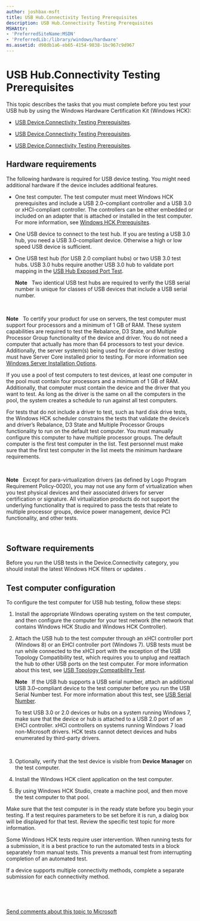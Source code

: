 ```yaml
---
author: joshbax-msft
title: USB Hub.Connectivity Testing Prerequisites
description: USB Hub.Connectivity Testing Prerequisites
MSHAttr:
- 'PreferredSiteName:MSDN'
- 'PreferredLib:/library/windows/hardware'
ms.assetid: d98db1a6-eb65-4154-9838-1bc967c9d967
---
```


# USB Hub.Connectivity Testing Prerequisites


This topic describes the tasks that you must complete before you test your USB hub by using the Windows Hardware Certification Kit (Windows HCK):

-   [USB Device.Connectivity Testing Prerequisites](usb-deviceconnectivity-testing-prerequisites.md#bkmk-hardwarerequirements).

-   [USB Device.Connectivity Testing Prerequisites](usb-deviceconnectivity-testing-prerequisites.md#bkmk-softwarerequirements).

-   [USB Device.Connectivity Testing Prerequisites](usb-deviceconnectivity-testing-prerequisites.md#bkmk-configuringtestcomputer).

## <a href="" id="bkmk-hardwarerequirements"></a>Hardware requirements


The following hardware is required for USB device testing. You might need additional hardware if the device includes additional features.

-   One test computer. The test computer must meet Windows HCK prerequisites and include a USB 2.0–compliant controller and a USB 3.0 or xHCI-compliant controller. The controllers can be either embedded or included on an adapter that is attached or installed in the test computer. For more information, see [Windows HCK Prerequisites](windows-hck-prerequisites.md).

-   One USB device to connect to the test hub. If you are testing a USB 3.0 hub, you need a USB 3.0-compliant device. Otherwise a high or low speed USB device is sufficient.

-   One USB test hub (for USB 2.0 compliant hubs) or two USB 3.0 test hubs. USB 3.0 hubs require another USB 3.0 hub to validate port mapping in the [USB Hub Exposed Port Test](usb-hub-exposed-port-testd430cfdb-c584-4183-baa9-630cf8ebd000.md).

    **Note**  
    Two identical USB test hubs are required to verify the USB serial number is unique for classes of USB devices that include a USB serial number.

     

**Note**  
To certify your product for use on servers, the test computer must support four processors and a minimum of 1 GB of RAM. These system capabilities are required to test the Rebalance, D3 State, and Multiple Processor Group functionality of the device and driver. You do not need a computer that actually has more than 64 processors to test your device. Additionally, the server system(s) being used for device or driver testing must have Server Core installed prior to testing. For more information see [Windows Server Installation Options](http://go.microsoft.com/fwlink/p/?LinkID=251454).

If you use a pool of test computers to test devices, at least one computer in the pool must contain four processors and a minimum of 1 GB of RAM. Additionally, that computer must contain the device and the driver that you want to test. As long as the driver is the same on all the computers in the pool, the system creates a schedule to run against all test computers.

For tests that do not include a driver to test, such as hard disk drive tests, the Windows HCK scheduler constrains the tests that validate the device’s and driver’s Rebalance, D3 State and Multiple Processor Groups functionality to run on the default test computer. You must manually configure this computer to have multiple processor groups. The default computer is the first test computer in the list. Test personnel must make sure that the first test computer in the list meets the minimum hardware requirements.

 

**Note**  
Except for para-virtualization drivers (as defined by Logo Program Requirement Policy-0020), you may not use any form of virtualization when you test physical devices and their associated drivers for server certification or signature. All virtualization products do not support the underlying functionality that is required to pass the tests that relate to multiple processor groups, device power management, device PCI functionality, and other tests.

 

## <a href="" id="bkmk-softwarerequirements"></a>Software requirements


Before you run the USB tests in the Device.Connectivity category, you should install the latest Windows HCK filters or updates .

## <a href="" id="bkmk-configuringtestcomputer"></a>Test computer configuration


To configure the test computer for USB hub testing, follow these steps:

1.  Install the appropriate Windows operating system on the test computer, and then configure the computer for your test network (the network that contains Windows HCK Studio and Windows HCK Controller).

2.  Attach the USB hub to the test computer through an xHCI controller port (Windows 8) or an EHCI controller port (Windows 7). USB tests must be run while connected to the xHCI port with the exception of the USB Topology Compatibility test, which requires you to unplug and reattach the hub to other USB ports on the test computer. For more information about this test, see [USB Topology Compatibility Test](usb-topology-compatibility-test7d2f59d5-80df-4d47-b93b-99008bc95150.md).

    **Note**  
    If the USB hub supports a USB serial number, attach an additional USB 3.0–compliant device to the test computer before you run the USB Serial Number test. For more information about this test, see [USB Serial Number](usb-serial-number-6e589c10-ed2f-4ec4-bc49-6f0b1ceb2139.md).

    To test USB 3.0 or 2.0 devices or hubs on a system running Windows 7, make sure that the device or hub is attached to a USB 2.0 port of an EHCI controller. xHCI controllers on systems running Windows 7 load non-Microsoft drivers. HCK tests cannot detect devices and hubs enumerated by third-party drivers.

     

3.  Optionally, verify that the test device is visible from **Device Manager** on the test computer.

4.  Install the Windows HCK client application on the test computer.

5.  By using Windows HCK Studio, create a machine pool, and then move the test computer to that pool.

Make sure that the test computer is in the ready state before you begin your testing. If a test requires parameters to be set before it is run, a dialog box will be displayed for that test. Review the specific test topic for more information.

Some Windows HCK tests require user intervention. When running tests for a submission, it is a best practice to run the automated tests in a block separately from manual tests. This prevents a manual test from interrupting completion of an automated test.

If a device supports multiple connectivity methods, complete a separate submission for each connectivity method.

 

 

[Send comments about this topic to Microsoft](mailto:wsddocfb@microsoft.com?subject=Documentation%20feedback%20%5Bp_hck\p_hck%5D:%20USB%20Hub.Connectivity%20Testing%20Prerequisites%20%20RELEASE:%20%284/27/2016%29&body=%0A%0APRIVACY%20STATEMENT%0A%0AWe%20use%20your%20feedback%20to%20improve%20the%20documentation.%20We%20don't%20use%20your%20email%20address%20for%20any%20other%20purpose,%20and%20we'll%20remove%20your%20email%20address%20from%20our%20system%20after%20the%20issue%20that%20you're%20reporting%20is%20fixed.%20While%20we're%20working%20to%20fix%20this%20issue,%20we%20might%20send%20you%20an%20email%20message%20to%20ask%20for%20more%20info.%20Later,%20we%20might%20also%20send%20you%20an%20email%20message%20to%20let%20you%20know%20that%20we've%20addressed%20your%20feedback.%0A%0AFor%20more%20info%20about%20Microsoft's%20privacy%20policy,%20see%20http://privacy.microsoft.com/default.aspx. "Send comments about this topic to Microsoft")




